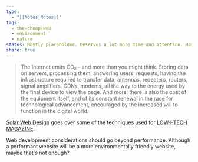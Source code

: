 ```yaml
---
type:
  - "[[Notes|Notes]]"
tags:
  - the-cheap-web
  - environment
  - nature
status: Mostly placeholder. Deserves a lot more time and attention. Has been sitting at the back of my head for a while.
share: true
---
```


> The Internet emits CO₂ – and more than you might think. Storing data on servers, processing them, answering users’ requests, having the infrastructure required to transfer data, antennas, repeaters, routers, signal amplifiers, CDNs, modems, all the way to the energy used by the final device to view the page. And more: there is also the cost of the equipment itself, and of its constant renewal in the race for technological advancement, encouraged by the increased will to function in the digital world.

[Solar Web Design](https://github.com/lowtechmag/solar/wiki/Solar-Web-Design) goes over some of the techniques used for [LOW←TECH MAGAZINE](https://solar.lowtechmagazine.com/).

Web development considerations should go beyond performance. Although a performant website will be a more environmentally friendly website, maybe that's not enough?
